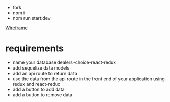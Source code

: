 - fork
- npm i
- npm run start:dev

<a href='https://github.com/FullstackAcademy/dealers-choice-react/blob/main/wireframe.png'>Wireframe</a>

# requirements

- name your database dealers-choice-react-redux
- add sequelize data models
- add an api route to return data
- use the data from the api route in the front end of your application using redux and react-redux
- add a button to add data
- add a button to remove data
